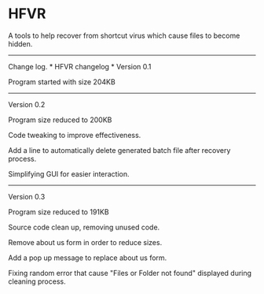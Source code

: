 # HFVR
A tools to help recover from shortcut virus which cause files to become hidden.
******************************************************************
Change log.
*
HFVR changelog
*
Version 0.1 

Program started with size 204KB
******************************************************************
Version 0.2

Program size reduced to 200KB

Code tweaking to improve effectiveness.

Add a line to automatically delete generated batch file after recovery process. 

Simplifying GUI for easier interaction.

******************************************************************

Version 0.3

Program size reduced to 191KB

Source code clean up, removing unused code.

Remove about us form in order to reduce sizes.

Add a pop up message to replace about us form.

Fixing random error that cause "Files or Folder not found" displayed during cleaning process.
